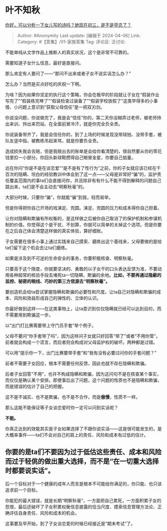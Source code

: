 # 叶不知秋
[你好，可以分析一下女儿写的诗吗？她现在初三，是不是早恋了？](https://www.zhihu.com/question/614441599/answer/3455498562)

> Author: #Anonymity
> Last update: [编辑于 2024-04-06]
> Link:
> Category: #【答集】/01-家族答集 
> Tag: 
> 评论区:
> 泛讨论:

不能单纯从文学作品上推断人的真实状况，这个是非常不可靠的。

需要知道子女什么信息，最好是直接问。

那么肯定有人要问了——“那问不出来或者子女不说实话怎么办？”

怎么办？当然是买点好吃的庆祝一下啊。

为啥？因为如果你坚定的执行这个策略，你会在极早的阶段就让子女在“假装作业写完了”“假装练完琴了”“假装检查过装备了”“假装学校放假了”这类早得多的小事情、小问题上意识到“获取父母信任”是一把双刃剑。

你说没问题，你说做完了，我是会“信任”你的，第二天你没糊弄过老师，被老师拎出来训、拎出来罚站、在全面前冒冷汗，就是你完全负全责。

你说装备带齐了，我是会信任你的，到了上场的时候发现没带球拍、没带手套，被队友竖中指，被教练吊起来骂，就是你要负全责。

造成损失我会去赔，但是我赔出去的账单是会给你看清楚的，很自然要从你的零花钱里扣一小部分。你回头新球鞋攒得自己眼冒金星，你要自己掂量。

远在你问“你是不是在谈恋爱”“是不是有了性行为”之前，你的子女就应该已经在千百次的隐瞒、坦白的经验教训中体会到了这一点——父母是非常好“骗”的，监护责任覆盖范围内的事ta们会直接问你，并且除非有有什么不能不得到解释的问题自己跳出来，ta们是不会主动去“明察秋毫”的。

大部分时候，只要你“骗”，你就能“骗”到我，轻而易举。

但是你得把你自己开场的戏演足、兜圆。演足、兜圆的压力和成本得你自己担着。

让你对隐瞒和欺骗有所权衡的，是这样做之后被你自己取消了的保护机制和参谋机制的价值。你觉得这个是干扰、不划算，你就可以简单的关掉这个选项。但是你要在之后自己体会清楚这样做的真实体验，算好细账。

子女需要在很多小事上通过实践来自己摸索、磨练出这个基线来，父母要做的是给ta们留下这个机会去让ta们磨练。

如果是涉及到不可逆的生命安全的事务，你要积极核查、明察秋毫。

只要高于这个限度，你就要坚决的、勇敢的以子女干的口头表达反馈为准，不要动用各种超常的核验手段去堵死ta一切隐瞒、欺骗的余地。**比如，不要再通过隐蔽的监控、秘密的眼线、巧妙的第三方信源去“明察秋毫”。**

要创造机会给ta尝试掌握隐瞒和欺骗的必要性和尺度。让ta自己对隐瞒和欺骗的成本、风险和效益形成自己的弹性的、立体的认识。

你最好做到这样——在这类事物上，让ta意识到仅仅隐瞒就已经可以达到目的，而不需要用到欺骗这一步。

以“出门打比赛需要带上守门员手套”举个例子。

父母不要问“你手套带了吗”，因为这样问子女就只好回答“带了”或者“不用你管”。前者就会构成一个谎言，而后者则会构成对父母监护权的破坏。两种都是过错。

可以用“提示你一下，出门比赛要带手套”和“我有没有必要过问你的手套问题？”

前者不需要子女回应，根本不需要任何反馈，因此也就不存在隐瞒和欺骗。

后者子女回答“不用”，也并不构成隐瞒和欺骗，因为这问句不是在核查某个事实，而仅仅是确认某个安排。即使事后出了问题，这个问题的性质也不是隐瞒和欺骗，而是错误的估计了自己的把握。

这不是不诚实、也不是欺骗，也不是不合作，而是**傲慢**，性质不一样。

那么这能不能保证等子女谈恋爱时你一定可以问到实话呢？

**不能。**

你真正达到的效能其实是子女如果选择了不跟你说实话——这是很可能发生的，是大概率事件——ta们不会对自己的肩上的责任、风险和成本有过低的估计。

## 你要的是ta们不要因为过于低估这些责任、成本和风险而过于轻佻的做出重大选择，而不是“在一切重大选择时都要说实话”。 ##

后一个目标对于一个健康的成年人而言是根本不可能给你满足的，你只能、也只该追求前一个目标。

你能犯的最大错误，就是长期“明察秋毫”，一方面把自己累死，一方面积累子女的怨恨，最后还破坏了子女积累权衡信息披露的恰当尺度、摸索信息管理方法论、正确评估自身责任、风险和成本的机会。

这事要及早开始，到了子女谈恋爱的时候已经接近是“期末考试”了。